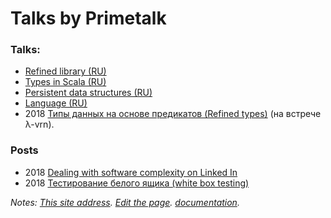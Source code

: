 # Talks by Primetalk

### Talks:

- [Refined library (RU)](refined.html)
- [Types in Scala (RU)](types.html)
- [Persistent data structures (RU)](persistent-data-talk.html)
- [Language (RU)](language-logic-en-notes.html)
- 2018 [Типы данных на основе предикатов (Refined types)](https://youtu.be/qpYI90b5k5Y) (на встрече λ-vrn).

### Posts

- 2018 [Dealing with software complexity on Linked In](https://www.linkedin.com/pulse/dealing-software-complexity-%D0%B0%D1%80%D1%81%D0%B5%D0%BD%D0%B8%D0%B9-%D0%B6%D0%B8%D0%B6%D0%B5%D0%BB%D0%B5%D0%B2/)
- 2018 [Тестирование белого ящика (white box testing)](https://habr.com/post/422283/)


*Notes: [This site address](https://primetalk.github.io/talks/). [Edit the page](https://github.com/Primetalk/talks/edit/master/README.md). [documentation](https://help.github.com/categories/github-pages-basics/).*
